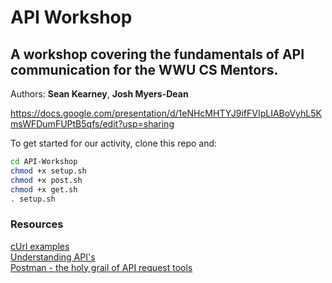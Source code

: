 # API Workshop
## A workshop covering the fundamentals of API communication for the WWU CS Mentors.
Authors: __Sean Kearney__, __Josh Myers-Dean__

https://docs.google.com/presentation/d/1eNHcMHTYJ9ifFVIpLIABoVyhL5KmsWFDumFUPtB5qfs/edit?usp=sharing

To get started for our activity, clone this repo and:
```bash
cd API-Workshop
chmod +x setup.sh
chmod +x post.sh
chmod +x get.sh
. setup.sh
```
### Resources  
  [cUrl examples](https://gist.github.com/subfuzion/08c5d85437d5d4f00e58)  
  [Understanding API's](https://www.smashingmagazine.com/2018/01/understanding-using-rest-api/)  
  [Postman - the holy grail of API request tools](https://www.getpostman.com/)  

